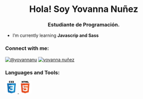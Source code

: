 <h1 align="center">Hola! Soy Yovanna Nuñez</h1>
<h3 align="center">Estudiante de Programación.</h3>

- I’m currently learning **Javascrip and Sass**

<h3 align="left">Connect with me:</h3>
<p align="left">
<a href="https://codepen.io/@yovannanu" target="blank"><img align="center" src="https://raw.githubusercontent.com/rahuldkjain/github-profile-readme-generator/master/src/images/icons/Social/codepen.svg" alt="@yovannanu" height="30" width="40" /></a>
<a href="https://linkedin.com/in/yovanna nuñez" target="blank"><img align="center" src="https://raw.githubusercontent.com/rahuldkjain/github-profile-readme-generator/master/src/images/icons/Social/linked-in-alt.svg" alt="yovanna nuñez" height="30" width="40" /></a>
</p>

<h3 align="left">Languages and Tools:</h3>
<p align="left"> <a href="https://www.w3schools.com/css/" target="_blank" rel="noreferrer"> <img src="https://raw.githubusercontent.com/devicons/devicon/master/icons/css3/css3-original-wordmark.svg" alt="css3" width="40" height="40"/> </a> <a href="https://www.w3.org/html/" target="_blank" rel="noreferrer"> <img src="https://raw.githubusercontent.com/devicons/devicon/master/icons/html5/html5-original-wordmark.svg" alt="html5" width="40" height="40"/> </a> </p>
